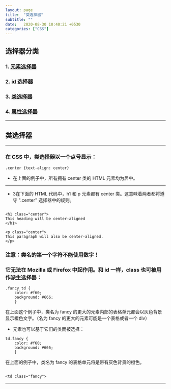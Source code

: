 ```yaml
---
layout: page
title:  "类选择器"
subtitle: ""
date:   2020-08-30 10:40:21 +0530
categories: ["CSS"]
---
```

## 选择器分类

### 1. [元素选择器]()

### 2. [id 选择器](https://kid0724.github.io/css/2020/08/30/ID%E9%80%89%E6%8B%A9%E5%99%A8.html)

### 3. [类选择器]()

### 4. [属性选择器]()

---
## 类选择器
---

 ### 在 CSS 中，类选择器以一个点号显示：

```
.center {text-align: center}
```

- 在上面的例子中，所有拥有 center 类的 HTML 元素均为居中。

---

- 3在下面的 HTML 代码中，h1 和 p 元素都有 center 类。这意味着两者都将遵守 ".center" 选择器中的规则。

```

<h1 class="center">
This heading will be center-aligned
</h1>

<p class="center">
This paragraph will also be center-aligned.
</p>

```
### 注意：类名的第一个字符不能使用数字！
### 它无法在 Mozilla 或 Firefox 中起作用。和 id 一样，class 也可被用作派生选择器：

```
.fancy td {
	color: #f60;
	background: #666;
	}

```

在上面这个例子中，类名为 fancy 的更大的元素内部的表格单元都会以灰色背景显示橙色文字。（名为 fancy 的更大的元素可能是一个表格或者一个 div）

- 元素也可以基于它们的类而被选择：

```
td.fancy {
	color: #f60;
	background: #666;
	}

```
在上面的例子中，类名为 fancy 的表格单元将是带有灰色背景的橙色。
```

<td class="fancy">

```
---
